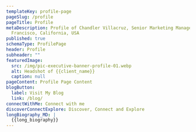 ```yaml
---
templateKey: profile-page
pageSlug: /profile
pageTitle: Profile
metaDescription: Profile of Chandler Villacruz, Senior Marketing Manager, San
  Francisco, California, USA
published: true
schemaType: ProfilePage
header: Profile
subheader: ""
featuredImage:
  src: /img/pic-executive-banner-profile-01.webp
  alt: Headshot of {{client_name}}
  caption: null
pageContent: Profile Page Content
blogButton:
  label: Visit My Blog
  link: /blog/
connectWithMe: Connect with me
discoverConnectExplore: Discover, Connect and Explore
longBiography_MD: |
  {{long_biography}}
---
```

